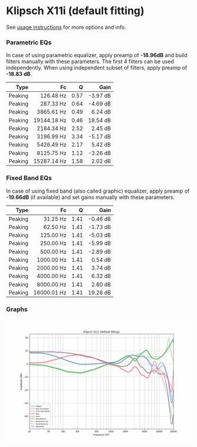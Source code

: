 # Klipsch X11i (default fitting)
See [usage instructions](https://github.com/jaakkopasanen/AutoEq#usage) for more options and info.

### Parametric EQs
In case of using parametric equalizer, apply preamp of **-18.96dB** and build filters manually
with these parameters. The first 4 filters can be used independently.
When using independent subset of filters, apply preamp of **-18.83 dB**.

| Type    | Fc          |    Q | Gain     |
|--------:|------------:|-----:|---------:|
| Peaking | 126.48 Hz   | 0.57 | -3.97 dB |
| Peaking | 287.33 Hz   | 0.64 | -4.69 dB |
| Peaking | 3865.61 Hz  | 0.49 | 6.24 dB  |
| Peaking | 19144.18 Hz | 0.46 | 18.54 dB |
| Peaking | 2184.34 Hz  | 2.52 | 2.45 dB  |
| Peaking | 3196.99 Hz  | 3.34 | -5.17 dB |
| Peaking | 5426.49 Hz  | 2.17 | 5.42 dB  |
| Peaking | 8125.75 Hz  | 1.12 | -3.26 dB |
| Peaking | 15287.14 Hz | 1.58 | 2.02 dB  |

### Fixed Band EQs
In case of using fixed band (also called graphic) equalizer, apply preamp of **-19.66dB**
(if available) and set gains manually with these parameters.

| Type    | Fc          |    Q | Gain     |
|--------:|------------:|-----:|---------:|
| Peaking | 31.25 Hz    | 1.41 | -0.46 dB |
| Peaking | 62.50 Hz    | 1.41 | -1.73 dB |
| Peaking | 125.00 Hz   | 1.41 | -5.03 dB |
| Peaking | 250.00 Hz   | 1.41 | -5.99 dB |
| Peaking | 500.00 Hz   | 1.41 | -2.89 dB |
| Peaking | 1000.00 Hz  | 1.41 | 0.54 dB  |
| Peaking | 2000.00 Hz  | 1.41 | 3.74 dB  |
| Peaking | 4000.00 Hz  | 1.41 | 6.32 dB  |
| Peaking | 8000.00 Hz  | 1.41 | 2.80 dB  |
| Peaking | 16000.01 Hz | 1.41 | 19.26 dB |

### Graphs
![](./Klipsch%20X11i%20(default%20fitting).png)